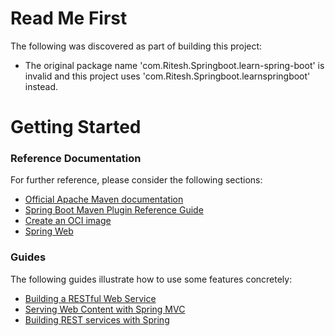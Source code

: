 # Read Me First
The following was discovered as part of building this project:

* The original package name 'com.Ritesh.Springboot.learn-spring-boot' is invalid and this project uses 'com.Ritesh.Springboot.learnspringboot' instead.

# Getting Started

### Reference Documentation
For further reference, please consider the following sections:

* [Official Apache Maven documentation](https://maven.apache.org/guides/index.html)
* [Spring Boot Maven Plugin Reference Guide](https://docs.spring.io/spring-boot/docs/3.0.0-M4/maven-plugin/reference/html/)
* [Create an OCI image](https://docs.spring.io/spring-boot/docs/3.0.0-M4/maven-plugin/reference/html/#build-image)
* [Spring Web](https://docs.spring.io/spring-boot/docs/3.0.0-M4/reference/htmlsingle/#web)

### Guides
The following guides illustrate how to use some features concretely:

* [Building a RESTful Web Service](https://spring.io/guides/gs/rest-service/)
* [Serving Web Content with Spring MVC](https://spring.io/guides/gs/serving-web-content/)
* [Building REST services with Spring](https://spring.io/guides/tutorials/rest/)

